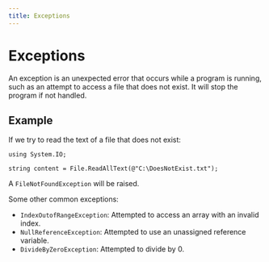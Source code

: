 ```yaml
---
title: Exceptions
---
```


# Exceptions

An exception is an unexpected error that occurs while a program is running, such as an attempt to access a file that does not exist. It will stop the program if not handled.

## Example
If we try to read the text of a file that does not exist:
```
using System.IO;

string content = File.ReadAllText(@"C:\DoesNotExist.txt");
```

A `FileNotFoundException` will be raised.

Some other common exceptions:

* `IndexOutofRangeException`: Attempted to access an array with an invalid index.
* `NullReferenceException`: Attempted to use an unassigned reference variable.
* `DivideByZeroException`: Attempted to divide by 0.
